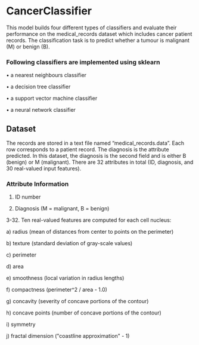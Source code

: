 # CancerClassifier
This model builds four different types of classifiers
and evaluate their performance on the medical_records dataset which includes cancer patient records.
The classification task is to predict whether a tumour is malignant (M) or benign (B).
### Following classifiers are implemented using sklearn
• a nearest neighbours classifier

• a decision tree classifier

• a support vector machine classifier

• a neural network classifier
## Dataset
The records are stored in a text file named “medical_records.data”. Each row
corresponds to a patient record. The diagnosis is the attribute predicted. In
this dataset, the diagnosis is the second field and is either B (benign) or M
(malignant). There are 32 attributes in total (ID, diagnosis, and 30 real-valued
input features).

### Attribute Information

1. ID number

2. Diagnosis (M = malignant, B = benign)

3-32. Ten real-valued features are computed for each cell nucleus:

a) radius (mean of distances from center to points on the perimeter)

b) texture (standard deviation of gray-scale values)

c) perimeter

d) area

e) smoothness (local variation in radius lengths)

f) compactness (perimeter^2 / area - 1.0)

g) concavity (severity of concave portions of the contour)

h) concave points (number of concave portions of the contour)

i) symmetry

j) fractal dimension ("coastline approximation" - 1)
